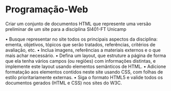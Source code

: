 # Programação-Web

Criar um conjunto de documentos HTML que represente uma
versão preliminar de um site para a disciplina SI401-FT Unicamp

• Busque representar no site todos os principais aspectos da disciplina:
ementa, objetivos, tópicos que serão tratados, referências, critérios de
avaliação, etc.
• Inclua imagens, referências a materiais externos e o que mais achar
necessário.
• Defina um layout, que estruture a página de forma que ela tenha vários
campos (ou regiões) com informações distintas, e implemente este
layout usando elementos semânticos de HTML.
• Adicione formatação aos elementos contidos neste site usando CSS, com
folhas de estilo prioritariamente externas.
• Siga o formato HTML5 e valide todos os documentos gerados (HTML e
CSS) nos sites do W3C. 

